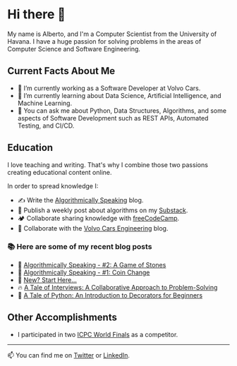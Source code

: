 # Hi there 👋

My name is Alberto, and I'm a Computer Scientist from the University of Havana. I have a huge passion for solving problems in the areas of Computer Science and Software Engineering.

## Current Facts About Me

- 🔭 I’m currently working as a Software Developer at Volvo Cars.
- 🌱 I’m currently learning about Data Science, Artificial Intelligence, and Machine Learning.
- 💬 You can ask me about Python, Data Structures, Algorithms, and some aspects of Software Development such as REST APIs, Automated Testing, and CI/CD.

## Education

I love teaching and writing. That's why I combine those two passions creating educational content online.

In order to spread knowledge I:

- ✍️ Write the [Algorithmically Speaking](https://albexl.hashnode.dev/) blog.
- 📆 Publish a weekly post about algorithms on my [Substack](https://albexl.substack.com/).
- 🏕️ Collaborate sharing knowledge with [freeCodeCamp](https://www.freecodecamp.org/news/author/albexl).
- 🚗 Collaborate with the [Volvo Cars Engineering](https://medium.com/@albexl) blog.

### :books: Here are some of my recent blog posts
<!-- BLOGPOSTS:START -->
 - 💯 [Algorithmically Speaking - #2: A Game of Stones](https://albexl.hashnode.dev/a-game-of-stones)
 - 🌮 [Algorithmically Speaking - #1: Coin Change](https://albexl.hashnode.dev/coin-change)
 - 💯 [New? Start Here...](https://albexl.hashnode.dev/new-start-here)
 - 🔥 [A Tale of Interviews: A Collaborative Approach to Problem-Solving](https://albexl.hashnode.dev/collaborative-problem-solving-with-python)
 - 💫 [A Tale of Python: An Introduction to Decorators for Beginners](https://albexl.hashnode.dev/a-tale-of-python-an-introduction-to-decorators-for-beginners)<!-- BLOGPOSTS:END -->

## Other Accomplishments

- I participated in two [ICPC World Finals](https://icpc.global/ICPCID/SVL300YHTKE9) as a competitor.

---

📫 You can find me on [Twitter](https://twitter.com/albe_xl) or [LinkedIn](https://www.linkedin.com/in/albexl/).
